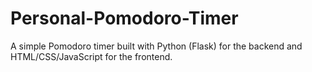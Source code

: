 # Personal-Pomodoro-Timer

A simple Pomodoro timer built with Python (Flask) for the backend and HTML/CSS/JavaScript for the frontend.
